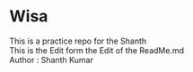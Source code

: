 # Wisa

This is a practice repo for the Shanth
<br>
This is the Edit form the Edit of the ReadMe.md
<br>
Author : Shanth Kumar
